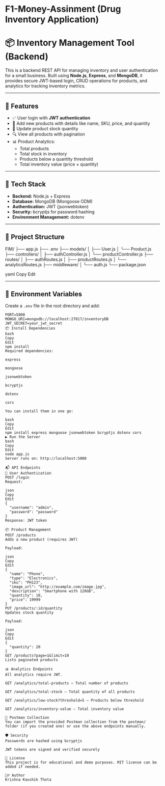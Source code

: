 # F1-Money-Assinment (Drug Inventory Application)

# 📦 Inventory Management Tool (Backend)

This is a backend REST API for managing inventory and user authentication for a small business. Built using **Node.js**, **Express**, and **MongoDB**, it provides secure JWT-based login, CRUD operations for products, and analytics for tracking inventory metrics.

---

## 🚀 Features

- ✅ User login with **JWT authentication**
- 🧾 Add new products with details like name, SKU, price, and quantity
- 🔄 Update product stock quantity
- 🔍 View all products with pagination
- 📊 Product Analytics:
  - Total products
  - Total stock in inventory
  - Products below a quantity threshold
  - Total inventory value (price × quantity)

---

## 🧰 Tech Stack

- **Backend:** Node.js + Express
- **Database:** MongoDB (Mongoose ODM)
- **Authentication:** JWT (jsonwebtoken)
- **Security:** bcryptjs for password hashing
- **Environment Management:** dotenv

---

## 📁 Project Structure

FIM/
├── app.js
├── .env
├── models/
│ ├── User.js
│ └── Product.js
├── controllers/
│ ├── authController.js
│ └── productController.js
├── routes/
│ ├── authRoutes.js
│ ├── productRoutes.js
│ └── analyticsRoutes.js
├── middleware/
│ └── auth.js
└── package.json

yaml
Copy
Edit

---

## 🔐 Environment Variables

Create a `.env` file in the root directory and add:

```env
PORT=5000
MONGO_URI=mongodb://localhost:27017/inventoryDB
JWT_SECRET=your_jwt_secret
📦 Install Dependencies
bash
Copy
Edit
npm install
Required dependencies:

express

mongoose

jsonwebtoken

bcryptjs

dotenv

cors

You can install them in one go:

bash
Copy
Edit
npm install express mongoose jsonwebtoken bcryptjs dotenv cors
▶️ Run the Server
bash
Copy
Edit
node app.js
Server runs on: http://localhost:5000

📬 API Endpoints
🔐 User Authentication
POST /login
Request:

json
Copy
Edit
{
  "username": "admin",
  "password": "password"
}
Response: JWT token

📦 Product Management
POST /products
Adds a new product (requires JWT)

Payload:

json
Copy
Edit
{
  "name": "Phone",
  "type": "Electronics",
  "sku": "PH123",
  "image_url": "http://example.com/image.jpg",
  "description": "Smartphone with 128GB",
  "quantity": 10,
  "price": 19999
}
PUT /products/:id/quantity
Updates stock quantity

Payload:

json
Copy
Edit
{
  "quantity": 20
}
GET /products?page=1&limit=10
Lists paginated products

📊 Analytics Endpoints
All analytics require JWT.

GET /analytics/total-products – Total number of products

GET /analytics/total-stock – Total quantity of all products

GET /analytics/low-stock?threshold=5 – Products below threshold

GET /analytics/inventory-value – Total inventory value

🧪 Postman Collection
You can import the provided Postman collection from the postman/ folder (if you created one) or use the above endpoints manually.

🛡️ Security
Passwords are hashed using bcryptjs

JWT tokens are signed and verified securely

📝 License
This project is for educational and demo purposes. MIT license can be added if needed.

🙋‍♂️ Author
Krishna Kaushik Thota
